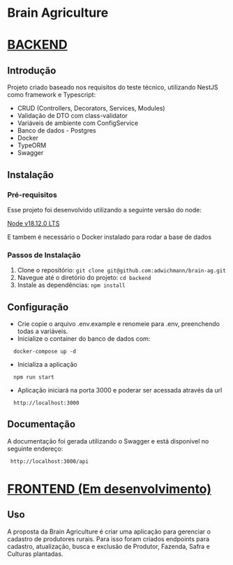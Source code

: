 # Brain Agriculture

# <ins>BACKEND</ins>

## Introdução

Projeto criado baseado nos requisitos do teste técnico, utilizando NestJS como framework e Typescript:

- CRUD (Controllers, Decorators, Services, Modules)
- Validação de DTO com class-validator
- Variáveis de ambiente com ConfigService
- Banco de dados - Postgres
- Docker
- TypeORM
- Swagger

## Instalação

### Pré-requisitos

Esse projeto foi desenvolvido utilizando a seguinte versão do node:

[Node v18.12.0 LTS](https://nodejs.org/en/blog/release/v18.12.0)

E tambem é necessário o Docker instalado para rodar a base de dados

### Passos de Instalação

1. Clone o repositório: `git clone git@github.com:adwichmann/brain-ag.git`
2. Navegue até o diretório do projeto: `cd backend`
3. Instale as dependências: `npm install`

## Configuração

- Crie copie o arquivo .env.example e renomeie para .env, preenchendo todas a variáveis.
- Inicialize o container do banco de dados com:

```
  docker-compose up -d
```

- Inicializa a aplicação

```
  npm run start
```

- Aplicação iniciará na porta 3000 e poderar ser acessada através da url

```
  http://localhost:3000
```

## Documentação

A documentação foi gerada utilizando o Swagger e está disponivel no seguinte endereço:

```
 http://localhost:3000/api
```

# <ins>FRONTEND (Em desenvolvimento)</ins>

## Uso

A proposta da Brain Agriculture é criar uma aplicação para gerenciar o cadastro de produtores rurais.
Para isso foram criados endpoints para cadastro, atualização, busca e exclusão de Produtor, Fazenda, Safra e Culturas plantadas.
